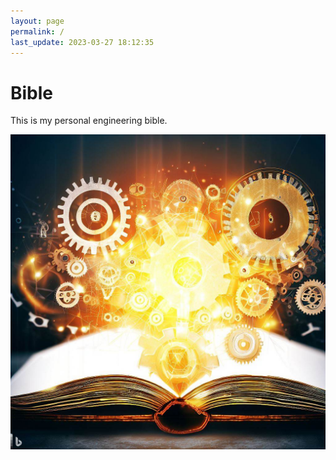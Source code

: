 ```yaml
---
layout: page
permalink: /
last_update: 2023-03-27 18:12:35
---
```


# Bible

 This is my personal engineering bible.

![bing-ai-engineering-book](assets/img/frontend.jpeg)
